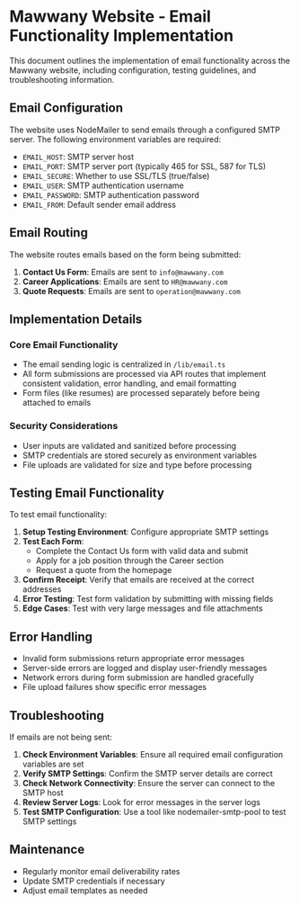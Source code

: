 # Mawwany Website - Email Functionality Implementation

This document outlines the implementation of email functionality across the Mawwany website, including configuration, testing guidelines, and troubleshooting information.

## Email Configuration

The website uses NodeMailer to send emails through a configured SMTP server. The following environment variables are required:

- `EMAIL_HOST`: SMTP server host
- `EMAIL_PORT`: SMTP server port (typically 465 for SSL, 587 for TLS)
- `EMAIL_SECURE`: Whether to use SSL/TLS (true/false)
- `EMAIL_USER`: SMTP authentication username
- `EMAIL_PASSWORD`: SMTP authentication password
- `EMAIL_FROM`: Default sender email address

## Email Routing

The website routes emails based on the form being submitted:

1. **Contact Us Form**: Emails are sent to `info@mawwany.com`
2. **Career Applications**: Emails are sent to `HR@mawwany.com`
3. **Quote Requests**: Emails are sent to `operation@mawwany.com`

## Implementation Details

### Core Email Functionality

- The email sending logic is centralized in `/lib/email.ts`
- All form submissions are processed via API routes that implement consistent validation, error handling, and email formatting
- Form files (like resumes) are processed separately before being attached to emails

### Security Considerations

- User inputs are validated and sanitized before processing
- SMTP credentials are stored securely as environment variables
- File uploads are validated for size and type before processing

## Testing Email Functionality

To test email functionality:

1. **Setup Testing Environment**: Configure appropriate SMTP settings
2. **Test Each Form**:
   - Complete the Contact Us form with valid data and submit
   - Apply for a job position through the Career section
   - Request a quote from the homepage
3. **Confirm Receipt**: Verify that emails are received at the correct addresses
4. **Error Testing**: Test form validation by submitting with missing fields
5. **Edge Cases**: Test with very large messages and file attachments

## Error Handling

- Invalid form submissions return appropriate error messages
- Server-side errors are logged and display user-friendly messages
- Network errors during form submission are handled gracefully
- File upload failures show specific error messages

## Troubleshooting

If emails are not being sent:

1. **Check Environment Variables**: Ensure all required email configuration variables are set
2. **Verify SMTP Settings**: Confirm the SMTP server details are correct
3. **Check Network Connectivity**: Ensure the server can connect to the SMTP host
4. **Review Server Logs**: Look for error messages in the server logs
5. **Test SMTP Configuration**: Use a tool like nodemailer-smtp-pool to test SMTP settings

## Maintenance

- Regularly monitor email deliverability rates
- Update SMTP credentials if necessary
- Adjust email templates as needed
